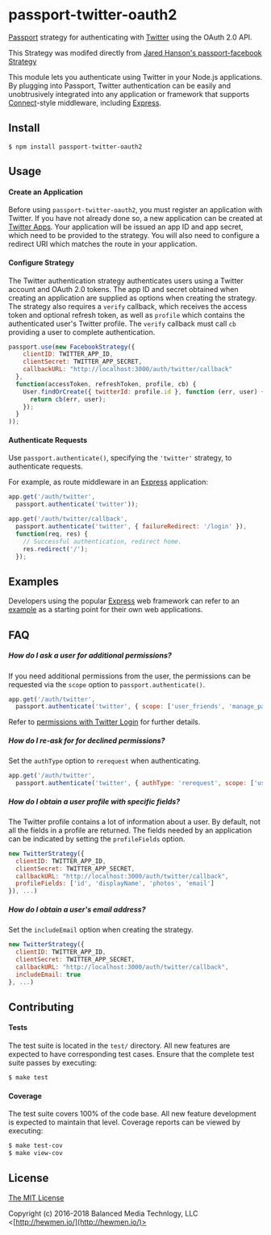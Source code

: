 # passport-twitter-oauth2

[Passport](http://passportjs.org/) strategy for authenticating with [Twitter](http://www.twitter.com/)
using the OAuth 2.0 API.

This Strategy was modifed directly from [Jared Hanson's passport-facebook Strategy](https://www.npmjs.com/package/passport-facebook)

This module lets you authenticate using Twitter in your Node.js applications.
By plugging into Passport, Twitter authentication can be easily and
unobtrusively integrated into any application or framework that supports
[Connect](http://www.senchalabs.org/connect/)-style middleware, including
[Express](http://expressjs.com/).

## Install

    $ npm install passport-twitter-oauth2

## Usage

#### Create an Application

Before using `passport-twitter-oauth2`, you must register an application with
Twitter.  If you have not already done so, a new application can be created at
[Twitter Apps](https://apps.twitter.com/).  Your application will
be issued an app ID and app secret, which need to be provided to the strategy.
You will also need to configure a redirect URI which matches the route in your
application.

#### Configure Strategy

The Twitter authentication strategy authenticates users using a Twitter
account and OAuth 2.0 tokens.  The app ID and secret obtained when creating an
application are supplied as options when creating the strategy.  The strategy
also requires a `verify` callback, which receives the access token and optional
refresh token, as well as `profile` which contains the authenticated user's
Twitter profile.  The `verify` callback must call `cb` providing a user to
complete authentication.

```js
passport.use(new FacebookStrategy({
    clientID: TWITTER_APP_ID,
    clientSecret: TWITTER_APP_SECRET,
    callbackURL: "http://localhost:3000/auth/twitter/callback"
  },
  function(accessToken, refreshToken, profile, cb) {
    User.findOrCreate({ twitterId: profile.id }, function (err, user) {
      return cb(err, user);
    });
  }
));
```

#### Authenticate Requests

Use `passport.authenticate()`, specifying the `'twitter'` strategy, to
authenticate requests.

For example, as route middleware in an [Express](http://expressjs.com/)
application:

```js
app.get('/auth/twitter',
  passport.authenticate('twitter'));

app.get('/auth/twitter/callback',
  passport.authenticate('twitter', { failureRedirect: '/login' }),
  function(req, res) {
    // Successful authentication, redirect home.
    res.redirect('/');
  });
```

## Examples

Developers using the popular [Express](http://expressjs.com/) web framework can
refer to an [example](https://github.com/passport/express-4.x-twitter-example)
as a starting point for their own web applications.

## FAQ

##### How do I ask a user for additional permissions?

If you need additional permissions from the user, the permissions can be
requested via the `scope` option to `passport.authenticate()`.

```js
app.get('/auth/twitter',
  passport.authenticate('twitter', { scope: ['user_friends', 'manage_pages'] }));
```

Refer to [permissions with Twitter Login](https://developer.twitter.com/en/docs/basics/authentication/overview/application-permission-model)
for further details.

##### How do I re-ask for for declined permissions?

Set the `authType` option to `rerequest` when authenticating.

```js
app.get('/auth/twitter',
  passport.authenticate('twitter', { authType: 'rerequest', scope: ['user_friends', 'manage_pages'] }));
```

##### How do I obtain a user profile with specific fields?

The Twitter profile contains a lot of information about a user.  By default,
not all the fields in a profile are returned.  The fields needed by an application
can be indicated by setting the `profileFields` option.

```js
new TwitterStrategy({
  clientID: TWITTER_APP_ID,
  clientSecret: TWITTER_APP_SECRET,
  callbackURL: "http://localhost:3000/auth/twitter/callback",
  profileFields: ['id', 'displayName', 'photos', 'email']
}), ...)
```

##### How do I obtain a user's email address?

Set the `includeEmail` option when creating the strategy.

```js
new TwitterStrategy({
  clientID: TWITTER_APP_ID,
  clientSecret: TWITTER_APP_SECRET,
  callbackURL: "http://localhost:3000/auth/twitter/callback",
  includeEmail: true
}, ...)
```

## Contributing

#### Tests

The test suite is located in the `test/` directory.  All new features are
expected to have corresponding test cases.  Ensure that the complete test suite
passes by executing:

```bash
$ make test
```

#### Coverage

The test suite covers 100% of the code base.  All new feature development is
expected to maintain that level.  Coverage reports can be viewed by executing:

```bash
$ make test-cov
$ make view-cov
```

## License

[The MIT License](http://opensource.org/licenses/MIT)

Copyright (c) 2016-2018 Balanced Media Technlogy, LLC <[http://hewmen.io/](http://hewmen.io/)>
